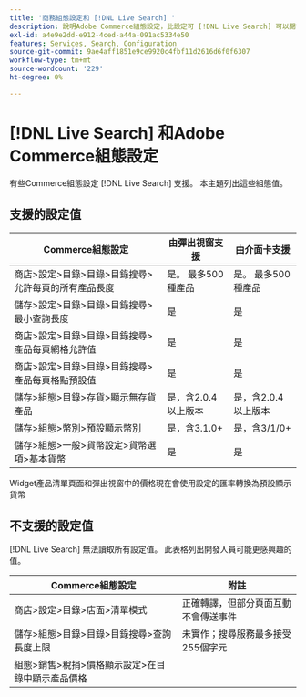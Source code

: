 ```yaml
---
title: '商務組態設定和 [!DNL Live Search] '
description: 說明Adobe Commerce組態設定，此設定可 [!DNL Live Search] 可以閱讀。
exl-id: a4e9e2dd-e912-4ced-a44a-091ac5334e50
features: Services, Search, Configuration
source-git-commit: 9ae4aff1851e9ce9920c4fbf11d2616d6f0f6307
workflow-type: tm+mt
source-wordcount: '229'
ht-degree: 0%

---
```


# [!DNL Live Search] 和Adobe Commerce組態設定

有些Commerce組態設定 [!DNL Live Search] 支援。 本主題列出這些組態值。

## 支援的設定值

| Commerce組態設定 | 由彈出視窗支援 | 由介面卡支援 |
|---|---|---|
| 商店>設定>目錄>目錄>目錄搜尋>允許每頁的所有產品長度 | 是。 最多500種產品 | 是。 最多500種產品 |
| 儲存>設定>目錄>目錄>目錄搜尋>最小查詢長度 | 是 | 是 |
| 商店>設定>目錄>目錄>目錄搜尋>產品每頁網格允許值 | 是 | 是 |
| 商店>設定>目錄>目錄>目錄搜尋>產品每頁格點預設值 | 是 | 是 |
| 儲存>組態>目錄>存貨>顯示無存貨產品 | 是，含2.0.4以上版本 | 是，含2.0.4以上版本 |
| 儲存>組態>幣別>預設顯示幣別 | 是，含3.1.0+ | 是，含3/1/0+ |
| 儲存>組態>一般>貨幣設定>貨幣選項>基本貨幣 | 是 | 是 |

Widget產品清單頁面和彈出視窗中的價格現在會使用設定的匯率轉換為預設顯示貨幣

## 不支援的設定值

[!DNL Live Search] 無法讀取所有設定值。 此表格列出開發人員可能更感興趣的值。

| Commerce組態設定 | 附註 |
|---|---|
| 商店>設定>目錄>店面>清單模式 | 正確轉譯，但部分頁面互動不會傳送事件 |
| 儲存>組態>目錄>目錄>目錄搜尋>查詢長度上限 | 未實作；搜尋服務最多接受255個字元 |
| 組態>銷售>稅捐>價格顯示設定>在目錄中顯示產品價格 |  |
